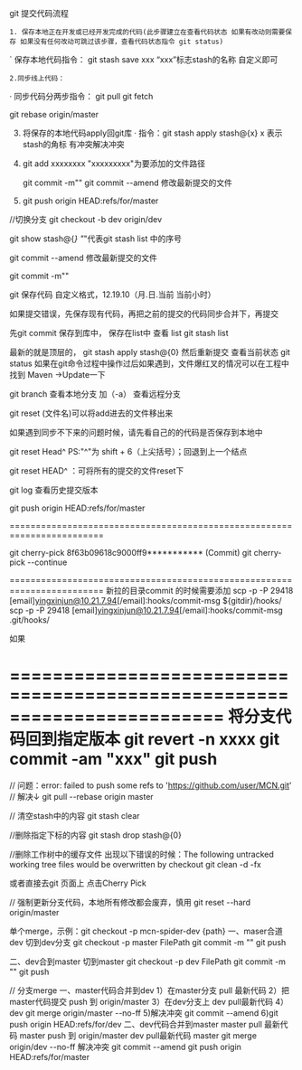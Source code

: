 git 提交代码流程


    1. 保存本地正在开发或已经开发完成的代码(此步骤建立在查看代码状态 如果有改动则需要保存 如果没有任何改动可跳过该步骤，查看代码状态指令 git status)
` 保存本地代码指令： git stash save xxx “xxx”标志stash的名称 自定义即可


    2.同步线上代码：
· 同步代码分两步指令：
                         git pull
                         git fetch
                          
git rebase origin/master
     

3. 将保存的本地代码apply回git库
· 指令：git stash apply stash@{x} x 表示stash的角标
有冲突解决冲突
   
4. git add xxxxxxxx "xxxxxxxxx"为要添加的文件路径

    git commit -m""
    git commit --amend   修改最新提交的文件
    
5. git push origin HEAD:refs/for/master

//切换分支
git checkout -b dev origin/dev

git show stash@{*}  "*"代表git stash list  中的序号

git commit --amend   修改最新提交的文件

git commit -m""

git 保存代码   自定义格式，12.19.10（月.日.当前 当前小时）


如果提交错误，先保存现有代码，再把之前的提交的代码同步合并下，再提交

先git commit 保存到库中，
保存在list中   查看 list   git stash list

最新的就是顶层的， 
 git stash apply stash@{0}
然后重新提交
查看当前状态 git status
如果在git命令过程中操作过后如果遇到，文件爆红叉的情况可以在工程中找到 Maven ->Update一下

git branch 查看本地分支   加（-a） 查看远程分支

git reset (文件名)可以将add进去的文件移出来  

如果遇到同步不下来的问题时候，请先看自己的的代码是否保存到本地中

git reset Head^     PS:"^"为 shift + 6（上尖括号）；回退到上一个结点

git reset HEAD^   ：可将所有的提交的文件reset下

git log 查看历史提交版本

git push origin HEAD:refs/for/master


========================================================================

git cherry-pick 8f63b09618c9000ff9***********  (Commit)
git cherry-pick --continue

========================================================================
新拉的目录commit 的时候需要添加
scp -p -P 29418 [email]yingxinjun@10.21.7.94[/email]:hooks/commit-msg ${gitdir}/hooks/
scp -p -P 29418 [email]yingxinjun@10.21.7.94[/email]:hooks/commit-msg .git/hooks/

如果

========================================================================
将分支代码回到指定版本
git revert -n xxxx
git commit -am "xxx"
git push
========================================================================


// 问题：error: failed to push some refs to 'https://github.com/user/MCN.git'
// 解决↓
git pull --rebase origin master

// 清空stash中的内容
git stash clear

//删除指定下标的内容
git stash drop stash@{0}

//删除工作树中的缓存文件
出现以下错误的时候：The following untracked working tree files would be overwritten by checkout
git clean -d -fx


或者直接去git 页面上 点击Cherry Pick


// 强制更新分支代码，本地所有修改都会废弃，慎用
git reset --hard origin/master

单个merge，示例：git checkout -p mcn-spider-dev {path}
一、maser合道dev
切到dev分支
git checkout -p master FilePath
git commit -m ""
git push

二、dev合到master
切到master
git checkout -p dev FilePath
git commit -m ""
git push

// 分支merge
一、master代码合并到dev
    1）在master分支 pull 最新代码
    2）把master代码提交  push 到 origin/master
    3）在dev分支上 dev pull最新代码
    4）dev  git merge origin/master --no-ff
    5)解决冲突  git commit --amend
    6)git push origin HEAD:refs/for/dev
二、dev代码合并到master
    master pull 最新代码
    master push 到 origin/master
    dev pull最新代码
    master  git merge origin/dev --no-ff
    解决冲突  git commit --amend
    git push origin HEAD:refs/for/master































